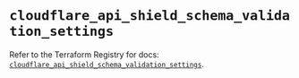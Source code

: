# `cloudflare_api_shield_schema_validation_settings`

Refer to the Terraform Registry for docs: [`cloudflare_api_shield_schema_validation_settings`](https://registry.terraform.io/providers/cloudflare/cloudflare/4.30.0/docs/resources/api_shield_schema_validation_settings).
